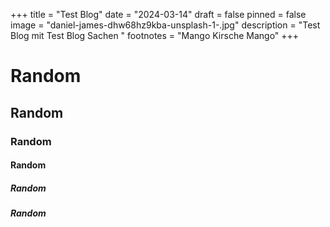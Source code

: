 +++
title = "Test Blog"
date = "2024-03-14"
draft = false
pinned = false
image = "daniel-james-dhw68hz9kba-unsplash-1-.jpg"
description = "Test Blog mit Test Blog Sachen "
footnotes = "Mango Kirsche Mango"
+++
# **Random**

## Random

### Random

#### Random

##### Random

###### **Random**